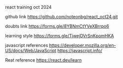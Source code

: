react training oct 2024

github link
https://github.com/noteonbg/react_oct24.git

doubts link
https://forms.gle/8YBNmCtYVeXBrrpo6

learning style
https://forms.gle/TjwejDVrSnKpomHKA


javascript references
https://developer.mozilla.org/en-US/docs/Web/JavaScript
https://javascript.info/

Reat reference
https://react.dev/learn


